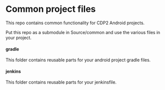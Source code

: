 # Common project files

This repo contains common functionality for CDP2 Android projects.

Put this repo as a submodule in Source/common and use the various files in your project.

#### gradle
This folder contains reusable parts for your android project gradle files.

#### jenkins
This folder contains reusable parts for your jenkinsfile.